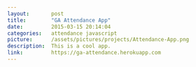 ```yaml
---
layout:       post
title:        "GA Attendance App"
date:         2015-03-15 20:14:04
categories:   attendance javascript
picture:      /assets/pictures/projects/Attendance-App.png
description:  This is a cool app.
link:         https://ga-attendance.herokuapp.com
---
```



